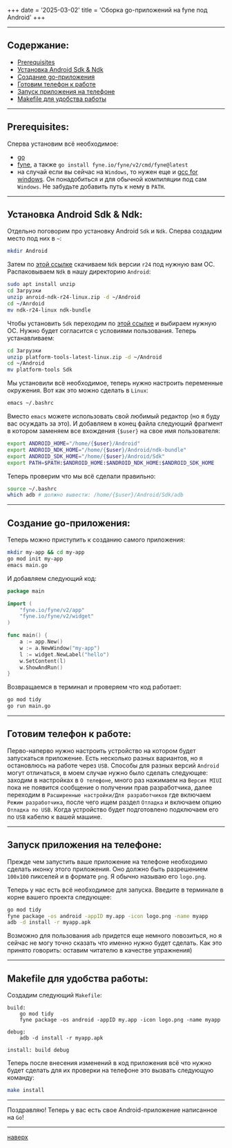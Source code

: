 +++
date = '2025-03-02'
title = 'Сборка go-приложений на fyne под Android'
+++

---
## Содержание:

- [Prerequisites](#prerequisites)
- [Установка Android Sdk & Ndk](#установка-android-sdk--ndk)
- [Создание go-приложения](#создание-go-приложения)
- [Готовим телефон к работе](#готовим-телефон-к-работе)
- [Запуск приложения на телефоне](#запуск-приложения-на-телефоне)
- [Makefile для удобства работы](#makefile-для-удобства-работы)

---

## Prerequisites:

Сперва установим всё необходимое:
- [go](https://go.dev/dl/)
- [fyne](https://docs.fyne.io/), а также `go install fyne.io/fyne/v2/cmd/fyne@latest`
- на случай если вы сейчас на `Windows`, то нужен еще и [gcc for windows](http://www.equation.com/servlet/equation.cmd?fa=fortran). Он понадобиться и для обычной компиляции под сам `Windows`. Не забудьте добавить путь к нему в `PATH`.

---

## Установка Android Sdk & Ndk:

Отдельно поговорим про установку Android `Sdk` и `Ndk`. 
Сперва создадим место под них в `~`:

```bash
mkdir Android
```

Затем по [этой ссылке](https://github.com/android/ndk/wiki/Unsupported-Downloads) скачиваем `Ndk` версии `r24` под нужную вам ОС. Распаковываем `Ndk` в нашу директорию `Android`:

```bash
sudo apt install unzip
cd Загрузки
unzip anroid-ndk-r24-linux.zip -d ~/Android
cd ~/Anrdoid
mv ndk-r24-linux ndk-bundle
```

Чтобы установить `Sdk` переходим по [этой ссылке](https://developer.android.com/tools/releases/platform-tools?hl=ru) и выбираем нужную ОС. Нужно будет согласится с условиями пользования. Теперь устанавливаем:

```bash
cd Загрузки
unzip platform-tools-latest-linux.zip -d ~/Android
cd ~/Android
mv platform-tools Sdk
```

Мы установили всё необходимое, теперь нужно настроить переменные окружения. Вот как это можно сделать в `Linux`:

```bash
emacs ~/.bashrc
```

Вместо `emacs` можете использовать свой любимый редактор (но я буду вас осуждать за это). И добавляем в конец файла следующий фрагмент в котором заменяем все вхождения `{$user}` на свое имя пользователя:

```bash
export ANDROID_HOME="/home/{$user}/Android"
export ANDROID_NDK_HOME="/home/{$user}/Android/ndk-bundle"
export ANDROID_SDK_HOME="/home/{$user}/Android/Sdk"
export PATH=$PATH:$ANDROID_HOME:$ANDROID_NDK_HOME:$ANDROID_SDK_HOME
```

Теперь проверим что мы всё сделали правильно:

```bash
source ~/.bashrc
which adb # должно вывести: /home/{$user}/Android/Sdk/adb
```

---

## Создание go-приложения:

Теперь можно приступить к созданию самого приложения:

```bash
mkdir my-app && cd my-app
go mod init my-app
emacs main.go
```

И добавляем следующий код:

```go
package main

import (
	"fyne.io/fyne/v2/app"
	"fyne.io/fyne/v2/widget"
)

func main() {
	a := app.New()
	w := a.NewWindow("my-app")
	l := widget.NewLabel("hello")
	w.SetContent(l)
	w.ShowAndRun()
}
```

Возвращаемся в терминал и проверяем что код работает:

```bash
go mod tidy
go run main.go
```

---

## Готовим телефон к работе:

Перво-наперво нужно настроить устройство на котором будет запускаться приложение. Есть несколько разных вариантов, но я остановлюсь на работе через `USB`. Способы для разных версий `Android` могут отличаться, в моем случае нужно было сделать следующее: заходим в настройках в `О телефоне`, много раз нажимаем на `Версия MIUI` пока не появится сообщение о получении прав разработчика, далее переходим в `Расширенные настройки/Для разработчиков` где включаем `Режим разработчика`, после чего ищем раздел `Отладка` и включаем опцию `Отладка по USB`. Когда устройство будет подготовлено подключаем его по `USB` кабелю к вашей машине.

---

## Запуск приложения на телефоне:

Прежде чем запустить ваше приложение на телефоне необходимо сделать иконку этого приложения. Оно должно быть разрешением `100х100` пикселей и в формате `png`. Я обычно называю его `logo.png`. 

Теперь у нас есть всё необходимое для запуска. Введите в терминале в корне вашего проекта следующее:

```bash
go mod tidy
fyne package -os android -appID my.app -icon logo.png -name myapp
adb -d install -r myapp.apk
```

Возможно для пользования `adb` придется еще немного повозиться, но я сейчас не могу точно сказать что именно нужно будет сделать. Как это принято говорить: оставим читателю в качестве упражнения)

---

## Makefile для удобства работы:

Создадим следующий `Makefile`:

```make
build:
	go mod tidy
	fyne package -os android -appID my.app -icon logo.png -name myapp

debug:
	adb -d install -r myapp.apk

install: build debug
```

Теперь после внесения изменений в код приложения всё что нужно будет сделать для их проверки на телефоне это вызвать следующую команду:

```bash
make install
```

---

Поздравляю! Теперь у вас есть свое Android-приложение написанное на `Go`!

---

[наверх](#содержание)
